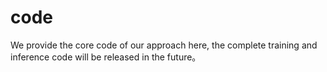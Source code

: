 # code
We provide the core code of our approach here, the complete training and inference code will be released in the future。
